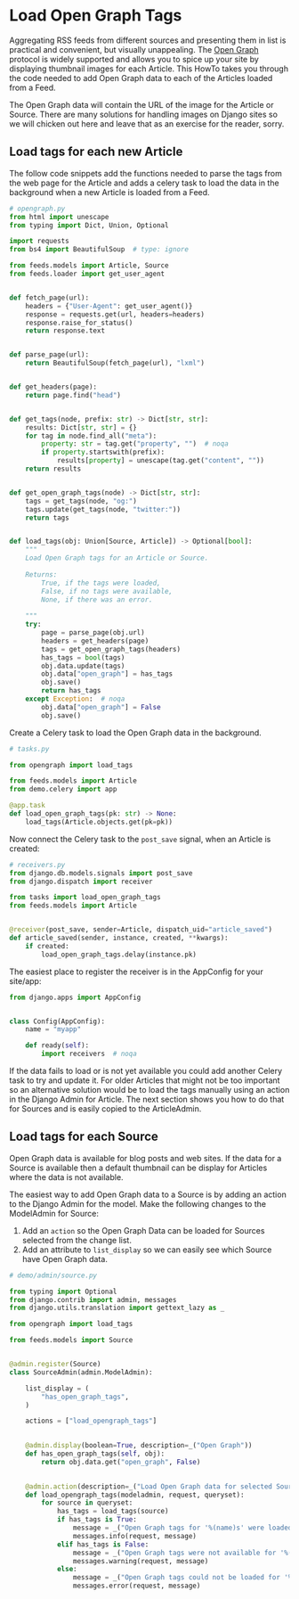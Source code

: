 # Load Open Graph Tags

Aggregating RSS feeds from different sources and presenting them in list is 
practical and convenient, but visually unappealing. The [Open Graph](https://ogp.me/)
protocol is widely supported and allows you to spice up your site by displaying 
thumbnail images for each Article. This HowTo takes you through the code needed 
to add Open Graph data to each of the Articles loaded from a Feed. 

The Open Graph data will contain the URL of the image for the Article or Source.
There are many solutions for handling images on Django sites so we will chicken
out here and leave that as an exercise for the reader, sorry.

## Load tags for each new Article

The follow code snippets add the functions needed to parse the tags from the 
web page for the Article and adds a celery task to load the data in the background
when a new Article is loaded from a Feed.

```python
# opengraph.py
from html import unescape
from typing import Dict, Union, Optional

import requests
from bs4 import BeautifulSoup  # type: ignore

from feeds.models import Article, Source
from feeds.loader import get_user_agent


def fetch_page(url):
    headers = {"User-Agent": get_user_agent()}
    response = requests.get(url, headers=headers)
    response.raise_for_status()
    return response.text


def parse_page(url):
    return BeautifulSoup(fetch_page(url), "lxml")


def get_headers(page):
    return page.find("head")


def get_tags(node, prefix: str) -> Dict[str, str]:
    results: Dict[str, str] = {}
    for tag in node.find_all("meta"):
        property: str = tag.get("property", "")  # noqa
        if property.startswith(prefix):
            results[property] = unescape(tag.get("content", ""))
    return results


def get_open_graph_tags(node) -> Dict[str, str]:
    tags = get_tags(node, "og:")
    tags.update(get_tags(node, "twitter:"))
    return tags


def load_tags(obj: Union[Source, Article]) -> Optional[bool]:
    """
    Load Open Graph tags for an Article or Source.
    
    Returns:
        True, if the tags were loaded,
        False, if no tags were available,
        None, if there was an error.
        
    """
    try:
        page = parse_page(obj.url)
        headers = get_headers(page)
        tags = get_open_graph_tags(headers)
        has_tags = bool(tags)
        obj.data.update(tags)
        obj.data["open_graph"] = has_tags
        obj.save()
        return has_tags
    except Exception:  # noqa
        obj.data["open_graph"] = False
        obj.save()
```

Create a Celery task to load the Open Graph data in the background.

```python
# tasks.py

from opengraph import load_tags

from feeds.models import Article
from demo.celery import app

@app.task
def load_open_graph_tags(pk: str) -> None:
    load_tags(Article.objects.get(pk=pk))

```

Now connect the Celery task to the `post_save` signal, when an Article is 
created:

```python
# receivers.py
from django.db.models.signals import post_save
from django.dispatch import receiver

from tasks import load_open_graph_tags
from feeds.models import Article


@receiver(post_save, sender=Article, dispatch_uid="article_saved")
def article_saved(sender, instance, created, **kwargs):
    if created:
        load_open_graph_tags.delay(instance.pk)
```

The easiest place to register the receiver is in the AppConfig for your site/app:

```python
from django.apps import AppConfig


class Config(AppConfig):
    name = "myapp"

    def ready(self):
        import receivers  # noqa

```

If the data fails to load or is not yet available you could add another Celery
task to try and update it. For older Articles that might not be too important
so an alternative solution would be to load the tags manually using an action
in the Django Admin for Article. The next section shows you how to do that for
Sources and is easily copied to the ArticleAdmin.

## Load tags for each Source

Open Graph data is available for blog posts and web sites. If the data for a
Source is available then a default thumbnail can be display for Articles where
the data is not available.

The easiest way to add Open Graph data to a Source is by adding an action to 
the Django Admin for the model. Make the following changes to the ModelAdmin
for Source:

1. Add an `action` so the Open Graph Data can be loaded for Sources selected from the change list.
2. Add an attribute to `list_display` so we can easily see which Source have Open Graph data.

```python
# demo/admin/source.py

from typing import Optional
from django.contrib import admin, messages
from django.utils.translation import gettext_lazy as _

from opengraph import load_tags

from feeds.models import Source


@admin.register(Source)
class SourceAdmin(admin.ModelAdmin):

    list_display = (
        "has_open_graph_tags",
    )

    actions = ["load_opengraph_tags"]

    
    @admin.display(boolean=True, description=_("Open Graph"))
    def has_open_graph_tags(self, obj):
        return obj.data.get("open_graph", False)
    

    @admin.action(description=_("Load Open Graph data for selected Sources"))
    def load_opengraph_tags(modeladmin, request, queryset):
        for source in queryset:
            has_tags = load_tags(source)
            if has_tags is True:
                message = _("Open Graph tags for '%(name)s' were loaded successfully" % {"name": source.name}),
                messages.info(request, message)
            elif has_tags is False:
                message = _("Open Graph tags were not available for '%(name)s'" % {"name": source.name}),
                messages.warning(request, message)
            else:    
                message = _("Open Graph tags could not be loaded for '%(name)s'" % {"name": source.name}),
                messages.error(request, message)
```
